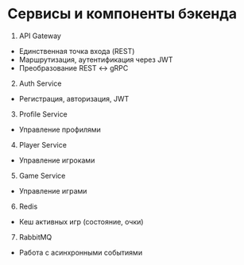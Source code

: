 # Сервисы и компоненты бэкенда
1. API Gateway
- Единственная точка входа (REST)
- Маршрутизация, аутентификация через JWT
- Преобразование REST ↔ gRPC
2. Auth Service
- Регистрация, авторизация, JWT
3. Profile Service
- Управление профилями
4. Player Service
- Управление игроками
5. Game Service
- Управление играми
6. Redis
- Кеш активных игр (состояние, очки)
7. RabbitMQ
- Работа с асинхронными событиями
